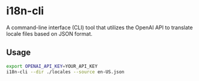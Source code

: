 # i18n-cli

A command-line interface (CLI) tool that utilizes the OpenAI API to translate locale files based on JSON format.

## Usage

```bash
export OPENAI_API_KEY=YOUR_API_KEY
i18n-cli --dir ./locales --source en-US.json
```

